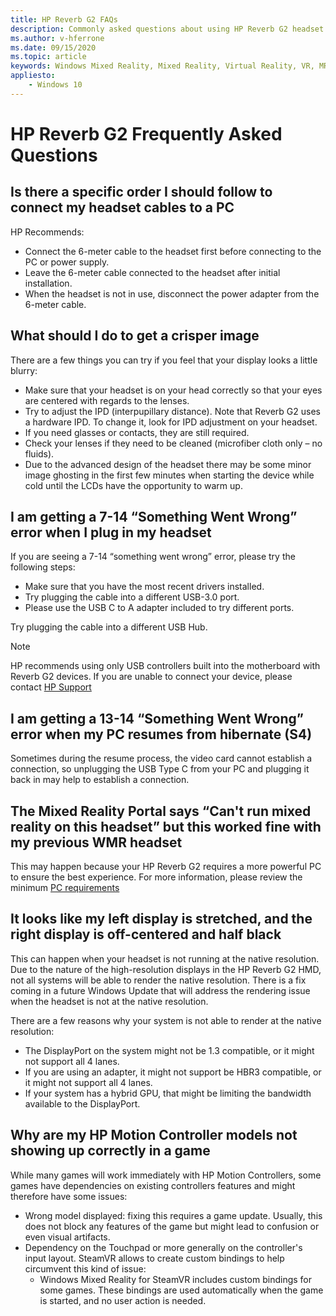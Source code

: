 ```yaml
---
title: HP Reverb G2 FAQs
description: Commonly asked questions about using HP Reverb G2 headset
ms.author: v-hferrone
ms.date: 09/15/2020
ms.topic: article
keywords: Windows Mixed Reality, Mixed Reality, Virtual Reality, VR, MR, Troubleshoot, Errors, Help, Support, Performance
appliesto:
    - Windows 10
---
```


# HP Reverb G2 Frequently Asked Questions

## Is there a specific order I should follow to connect my headset cables to a PC

HP Recommends:

- Connect the 6-meter cable to the headset first before connecting to the PC or power supply.
- Leave the 6-meter cable connected to the headset after initial installation.
- When the headset is not in use, disconnect the power adapter from the 6-meter cable.

## What should I do to get a crisper image

There are a few things you can try if you feel that your display looks a little blurry:

- Make sure that your headset is on your head correctly so that your eyes are centered with regards to the lenses.
- Try to adjust the IPD (interpupillary distance). Note that Reverb G2 uses a hardware IPD. To change it, look for IPD adjustment on your headset.
- If you need glasses or contacts, they are still required.
- Check your lenses if they need to be cleaned (microfiber cloth only – no fluids).
- Due to the advanced design of the headset there may be some minor image ghosting in the first few minutes when starting the device while cold until the LCDs have the opportunity to warm up.

## I am getting a 7-14 “Something Went Wrong” error when I plug in my headset

If you are seeing a 7-14 “something went wrong” error, please try the following steps:

- Make sure that you have the most recent drivers installed.
- Try plugging the cable into a different USB-3.0 port.
- Please use the USB C to A adapter included to try different ports.

Try plugging the cable into a different USB Hub.  

> [!NOTE]
> HP recommends using only USB controllers built into the motherboard with Reverb G2
> devices.
> If you are unable to connect your device, please contact [HP Support](https://support.hp.com/us-en)

## I am getting a 13-14 “Something Went Wrong” error when my PC resumes from hibernate (S4)

Sometimes during the resume process, the video card cannot establish a connection, so unplugging the USB Type C from your PC and plugging it back in may help to establish a connection.

## The Mixed Reality Portal says “Can't run mixed reality on this headset” but this worked fine with my previous WMR headset

This may happen because your HP Reverb G2 requires a more powerful PC to ensure the best experience. For more information, please review the minimum [PC requirements](windows-mixed-reality-minimum-pc-hardware-compatibility-guidelines.md##Compatibility-guidelines)

## It looks like my left display is stretched, and the right display is off-centered and half black

This can happen when your headset is not running at the native resolution. Due to the nature of the high-resolution displays in the HP Reverb G2 HMD, not all systems will be able to render the native resolution. There is a fix coming in a future Windows Update that will address the rendering issue when the headset is not at the native resolution.

There are a few reasons why your system is not able to render at the native resolution:

- The DisplayPort on the system might not be 1.3 compatible, or it might not support all 4 lanes.
- If you are using an adapter, it might not support be HBR3 compatible, or it might not support all 4 lanes.
- If your system has a hybrid GPU, that might be limiting the bandwidth available to the DisplayPort.

## Why are my HP Motion Controller models not showing up correctly in a game

While many games will work immediately with HP Motion Controllers, some games have dependencies on existing controllers features and might therefore have some issues:

- Wrong model displayed: fixing this requires a game update. Usually, this does not block any features of the game but might lead to confusion or even visual artifacts.
- Dependency on the Touchpad or more generally on the controller's input layout. SteamVR allows to create custom bindings to help circumvent this kind of issue:
    - Windows Mixed Reality for SteamVR includes custom bindings for some games. These bindings are used automatically when the game is started, and no user action is needed.